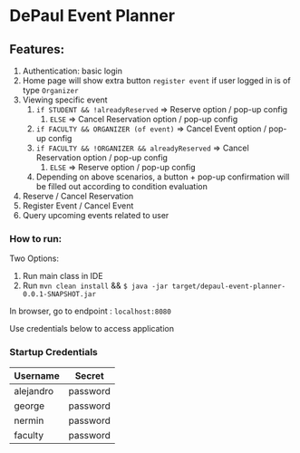 # DePaul Event Planner

## Features:
1. Authentication: basic login
2. Home page will show extra button `register event` if user logged in is of type `Organizer`
3. Viewing specific event
   1. `if STUDENT && !alreadyReserved` => Reserve option / pop-up config
      1. `ELSE` => Cancel Reservation option / pop-up config
   2. `if FACULTY && ORGANIZER (of event)` => Cancel Event option / pop-up config
   3. `if FACULTY && !ORGANIZER && alreadyReserved` =>  Cancel Reservation option / pop-up config
      1. `ELSE` => Reserve option / pop-up config
   4. Depending on above scenarios, a button + pop-up confirmation will be filled out according to condition evaluation
4. Reserve / Cancel Reservation
5. Register Event / Cancel Event
6. Query upcoming events related to user

### How to run:
Two Options:
1. Run main class in IDE
2. Run `mvn clean install` && `$ java -jar target/depaul-event-planner-0.0.1-SNAPSHOT.jar`

In browser, go to endpoint : `localhost:8080`

Use credentials below to access application    
    
   

### Startup Credentials
| Username | Secret |
| -------- | -------- |
| alejandro   | password |
| george    | password |
| nermin    | password | 
| faculty   | password |


